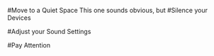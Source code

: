 <!--
Title: Remote Meeting Etiquette
Description: I can't believe we actually need to discuss this.
Date: 2019/04/15
Template: post
Blog: false
-->

#Move to a Quiet Space
This one sounds obvious, but 
#Silence your Devices

#Adjust your Sound Settings

#Pay Attention